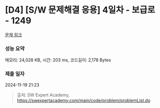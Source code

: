 # [D4] [S/W 문제해결 응용] 4일차 - 보급로 - 1249 

[문제 링크](https://swexpertacademy.com/main/code/problem/problemDetail.do?contestProbId=AV15QRX6APsCFAYD) 

### 성능 요약

메모리: 24,028 KB, 시간: 203 ms, 코드길이: 2,178 Bytes

### 제출 일자

2024-11-19 21:23



> 출처: SW Expert Academy, https://swexpertacademy.com/main/code/problem/problemList.do